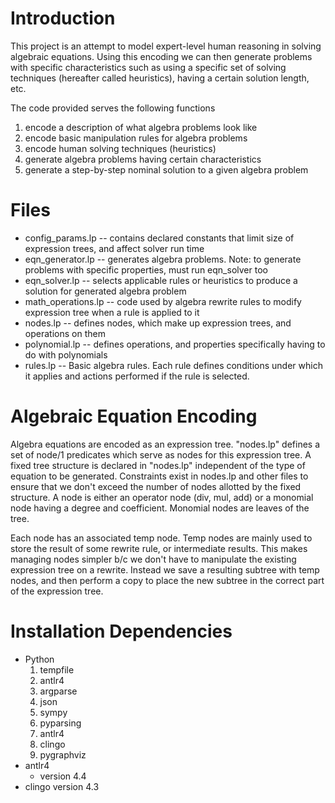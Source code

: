 Introduction
============
This project is an attempt to model expert-level human reasoning in solving
algebraic equations. Using this encoding we can then generate problems with
specific characteristics such as using a specific set of solving techniques (hereafter called
heuristics), having a certain solution length, etc. 

The code provided serves the following functions
1. encode a description of what algebra problems look like
2. encode basic manipulation rules for algebra problems
3. encode human solving techniques (heuristics)
4. generate algebra problems having certain characteristics
5. generate a step-by-step nominal solution to a given algebra problem


Files
=====
* config\_params.lp		--	contains declared constants that limit size of expression trees, and affect solver run time
* eqn\_generator.lp		--	generates algebra problems. Note: to generate problems with specific properties, must run eqn\_solver too
* eqn\_solver.lp		--	selects applicable rules or heuristics to produce a solution for generated algebra problem
* math\_operations.lp	--	code used by algebra rewrite rules to modify expression tree when a rule is applied to it
* nodes.lp				--	defines nodes, which make up expression trees, and operations on them
* polynomial.lp			--	defines operations, and properties specifically having to do with polynomials
* rules.lp				--	Basic algebra rules. Each rule defines conditions under which it applies and actions performed
							if the rule is selected.


Algebraic Equation Encoding
===========================
Algebra equations are encoded as an expression tree. "nodes.lp" defines a set of node/1 predicates which serve as nodes
for this expression tree. A fixed tree structure is declared in "nodes.lp" independent of the type of equation to be
generated. Constraints exist in nodes.lp and other files to ensure that we don't exceed the number of nodes allotted by
the fixed structure. A node is either an operator node (div, mul, add) or a monomial node having a degree and coefficient.
Monomial nodes are leaves of the tree.

Each node has an associated temp node. Temp nodes are mainly used to store the result of some rewrite rule, or intermediate results.
This makes managing nodes simpler b/c we don't have to manipulate the existing expression tree on a rewrite. Instead
we save a resulting subtree with temp nodes, and then perform a copy to place the new subtree in the correct part of the 
expression tree. 

Installation Dependencies
=========================
* Python
    1. tempfile
    2. antlr4
    3. argparse
    4. json
    5. sympy
    6. pyparsing 
    7. antlr4 
    8. clingo
    9. pygraphviz
* antlr4 
    * version 4.4
* clingo 
    version 4.3


